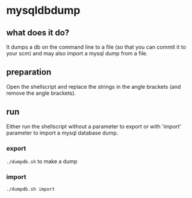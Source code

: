 # mysqldbdump
## what does it do?
It dumps a db on the command line to a file (so that you can commit it to your scm) and may also import a mysql dump from a file.

## preparation
Open the shellscript and replace the strings in the angle brackets (and remove the angle brackets).

## run
Either run the shellscript without a parameter to export or with 'import' parameter to import a mysql database dump.

### export
`./dumpdb.sh` to make a dump

### import
`./dumpdb.sh import`
